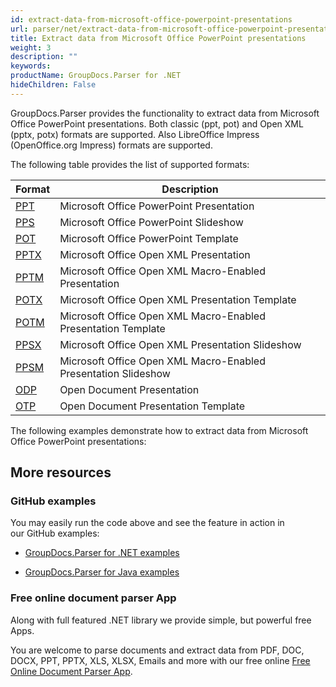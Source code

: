 ```yaml
---
id: extract-data-from-microsoft-office-powerpoint-presentations
url: parser/net/extract-data-from-microsoft-office-powerpoint-presentations
title: Extract data from Microsoft Office PowerPoint presentations
weight: 3
description: ""
keywords: 
productName: GroupDocs.Parser for .NET
hideChildren: False
---
```

GroupDocs.Parser provides the functionality to extract data from Microsoft Office PowerPoint presentations. Both classic (ppt, pot) and Open XML (pptx, potx) formats are supported. Also LibreOffice Impress (OpenOffice.org Impress) formats are supported.

The following table provides the list of supported formats:

| Format | Description |
| --- | --- |
| [PPT](https://wiki.fileformat.com/presentation/ppt/) | Microsoft Office PowerPoint Presentation |
| [PPS](https://wiki.fileformat.com/presentation/pps/) | Microsoft Office PowerPoint Slideshow |
| [POT](https://wiki.fileformat.com/presentation/pot/) | Microsoft Office PowerPoint Template |
| [PPTX](https://wiki.fileformat.com/presentation/pptx/) | Microsoft Office Open XML Presentation |
| [PPTM](https://wiki.fileformat.com/presentation/pptm/) | Microsoft Office Open XML Macro-Enabled Presentation |
| [POTX](https://wiki.fileformat.com/presentation/potx/) | Microsoft Office Open XML Presentation Template |
| [POTM](https://wiki.fileformat.com/presentation/potm/) | Microsoft Office Open XML Macro-Enabled Presentation Template |
| [PPSX](https://wiki.fileformat.com/presentation/ppsx/) | Microsoft Office Open XML Presentation Slideshow |
| [PPSM](https://wiki.fileformat.com/presentation/ppsm/) | Microsoft Office Open XML Macro-Enabled Presentation Slideshow |
| [ODP](https://wiki.fileformat.com/presentation/odp/) | Open Document Presentation |
| [OTP](https://wiki.fileformat.com/presentation/otp/) | Open Document Presentation Template |

The following examples demonstrate how to extract data from Microsoft Office PowerPoint presentations:

## More resources

### GitHub examples

You may easily run the code above and see the feature in action in our GitHub examples:

*   [GroupDocs.Parser for .NET examples](https://github.com/groupdocs-parser/GroupDocs.Parser-for-.NET)
    
*   [GroupDocs.Parser for Java examples](https://github.com/groupdocs-parser/GroupDocs.Parser-for-Java)
    

### Free online document parser App

Along with full featured .NET library we provide simple, but powerful free Apps.

You are welcome to parse documents and extract data from PDF, DOC, DOCX, PPT, PPTX, XLS, XLSX, Emails and more with our free online [Free Online Document Parser App](https://products.groupdocs.app/parser).
